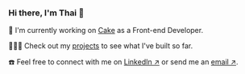 ### Hi there, I'm Thai 👋

💼 I'm currently working on [Cake](cake.vn) as a Front-end Developer.

🧑🏻‍💻 Check out my [projects](https://www.hhthai.space/all-projects) to see what I've built so far.

☎️ Feel free to connect with me on [LinkedIn ↗](www.linkedin.com/in/hhthai1807) or send me an [email ↗](mailto:hhthai1807@gmail.com).
